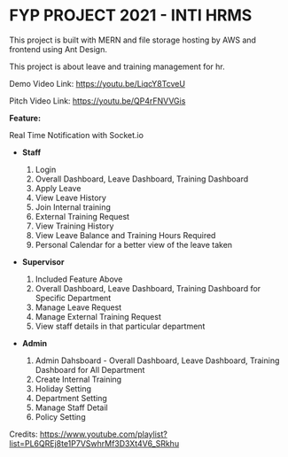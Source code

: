 # FYP PROJECT 2021 - INTI HRMS
This project is built with MERN and file storage hosting by AWS and frontend using Ant Design.

This project is about leave and training management for hr.

Demo Video Link: https://youtu.be/LiqcY8TcveU

Pitch Video Link: https://youtu.be/QP4rFNVVGis

**Feature:**

Real Time Notification with Socket.io

- **Staff**
  1. Login
  2. Overall Dashboard, Leave Dashboard, Training Dashboard
  3. Apply Leave
  4. View Leave History
  5. Join Internal training
  6. External Training Request
  7. View Training History
  8. View Leave Balance and Training Hours Required
  9. Personal Calendar for a better view of the leave taken

- **Supervisor**
  1. Included Feature Above
  2. Overall Dashboard, Leave Dashboard, Training Dashboard for Specific Department 
  3. Manage Leave Request
  4. Manage External Training Request
  5. View staff details in that particular department
 
- **Admin**
  1. Admin Dahsboard - Overall Dashboard, Leave Dashboard, Training Dashboard for All Department 
  2. Create Internal Training
  3. Holiday Setting
  4. Department Setting
  5. Manage Staff Detail
  6. Policy Setting





Credits:
https://www.youtube.com/playlist?list=PL6QREj8te1P7VSwhrMf3D3Xt4V6_SRkhu
